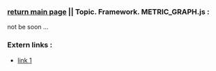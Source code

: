 ### [return main page](../README.md) || Topic. Framework. METRIC_GRAPH.js :
not be soon ...

### Extern links :
* [link 1](#)
